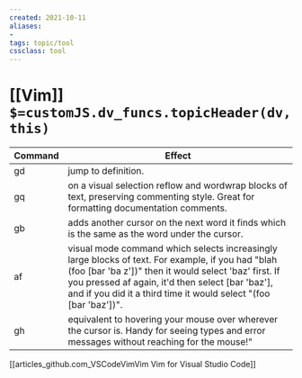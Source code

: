 ```yaml
---
created: 2021-10-11
aliases:
-
tags: topic/tool
cssclass: tool
---
```

# [[Vim]] `$=customJS.dv_funcs.topicHeader(dv, this)`
 

| Command | Effect                                                                                                                                                                                                                                                                                                       |
| ------- | ------------------------------------------------------------------------------------------------------------------------------------------------------------------------------------------------------------------------------------------------------------------------------------------------------------ |
| gd      | jump to definition.                                                                                                                                                                                                                                                                                          |
| gq      | on a visual selection reflow and wordwrap blocks of text, preserving commenting style. Great for formatting documentation comments.                                                                                                                                                                          |
| gb      | adds another cursor on the next word it finds which is the same as the word under the cursor.                                                                                                                                                                                                                |
| af      | visual mode command which selects increasingly large blocks of text. For example, if you had "blah (foo [bar 'ba                          z'])" then it would select 'baz' first. If you pressed af again, it'd then select [bar 'baz'], and if you did it a third time it would select "(foo [bar 'baz'])". |
| gh      | equivalent to hovering your mouse over wherever the cursor is. Handy for seeing types and error messages without reaching for the mouse!"                                                                                                                                                                    |
[[articles_github.com_VSCodeVimVim Vim for Visual Studio Code]]


